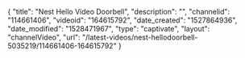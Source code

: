 {
    "title": "Nest Hello Video Doorbell",
    "description": "",
    "channelid": "114661406",
    "videoid": "164615792",
    "date_created": "1527864936",
    "date_modified": "1528471967",
    "type": "captivate",
    "layout": "channelVideo",
    "url": "\/latest-videos\/nest-hellodoorbell-5035219\/114661406-164615792"
}